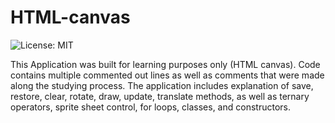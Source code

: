 # HTML-canvas

![License: MIT](https://img.shields.io/badge/License-MIT-yellow.svg)

This Application was built for learning purposes only (HTML canvas). Code contains multiple commented out lines as well as comments that were made along the studying process. The application includes explanation of save, restore, clear, rotate, draw, update, translate methods, as well as ternary operators, sprite sheet control, for loops, classes, and constructors.